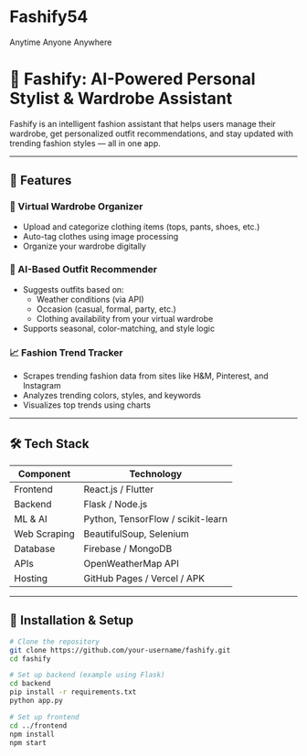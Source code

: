 # Fashify54
Anytime Anyone Anywhere 

# 👾 Fashify: AI-Powered Personal Stylist & Wardrobe Assistant

Fashify is an intelligent fashion assistant that helps users manage their wardrobe, get personalized outfit recommendations, and stay updated with trending fashion styles — all in one app.

---

## 🚀 Features

### 👚 Virtual Wardrobe Organizer
- Upload and categorize clothing items (tops, pants, shoes, etc.)
- Auto-tag clothes using image processing
- Organize your wardrobe digitally

### 🤖 AI-Based Outfit Recommender
- Suggests outfits based on:
  - Weather conditions (via API)
  - Occasion (casual, formal, party, etc.)
  - Clothing availability from your virtual wardrobe
- Supports seasonal, color-matching, and style logic

### 📈 Fashion Trend Tracker
- Scrapes trending fashion data from sites like H&M, Pinterest, and Instagram
- Analyzes trending colors, styles, and keywords
- Visualizes top trends using charts

---

## 🛠️ Tech Stack

| Component       | Technology                    |
|----------------|-------------------------------|
| Frontend        | React.js / Flutter            |
| Backend         | Flask / Node.js               |
| ML & AI         | Python, TensorFlow / scikit-learn |
| Web Scraping    | BeautifulSoup, Selenium       |
| Database        | Firebase / MongoDB            |
| APIs            | OpenWeatherMap API            |
| Hosting         | GitHub Pages / Vercel / APK   |

---

## 🔧 Installation & Setup

```bash
# Clone the repository
git clone https://github.com/your-username/fashify.git
cd fashify

# Set up backend (example using Flask)
cd backend
pip install -r requirements.txt
python app.py

# Set up frontend
cd ../frontend
npm install
npm start

